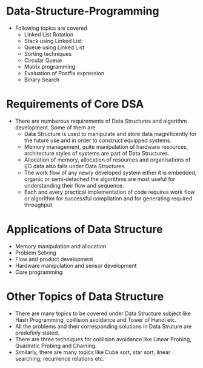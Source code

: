 # Data-Structure-Programming
  - Following topics are covered
    - Linked List Rotation  
    - Stack using Linked List
    - Queue using Linked List 
    - Sorting techniques 
    - Circular Queue 
    - Matrix programming
    - Evaluation of Postfix expression
    - Binary Search 
# Requirements of Core DSA 
  - There are numberous requirements of Data Structures and algorithm development. Some of them are
     - Data Structure is used to manipulate and store data magnificently for the future use and in order to construct equipped systems.
     - Memory management, quite manipulation of hardware resources, architecture styles of systems are part of Data Structures.
     - Allocation of memory, allocation of resources and organisations of I/O data also falls under Data Structures.
     - The work flow of any newly developed system either it is embedded, organic or semi-detached the algorithms are most useful for understanding their flow and sequence.
     - Each and every practical implementation of code requires work flow or algorithm for successful compilation and for generating required throughput.
# Applications of Data Structure 
 - Memory manipulation and allocation
 - Problem Solving
 - Flow and product development
 - Hardware manipulation and sensor development
 - Core programming
# Other Topics of Data Structure
- There are many topics to be covered under Data Structure subject like Hash Programming, coillision avoidance and Tower of Hanoi etc.
- All the problems and their corresponding solutions in Data Struture are predefinly stated.
- There are three techniques for coillision avoidance like Linear Probing, Quadratic Probing and Chaining.
- Similarly, there are many topics like Cube sort, star sort, linear searching, recurrence relations etc.
